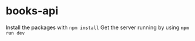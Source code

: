 # books-api

Install the packages with ```npm install``` 
Get the server running by using ```npm run dev```
